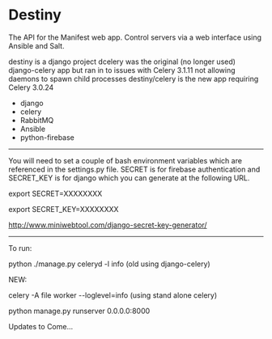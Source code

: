 Destiny
=======

The API for the Manifest web app.  Control servers via a web interface using Ansible and Salt.

destiny is a django project
dcelery was the original (no longer used) django-celery app but ran in to issues with Celery 3.1.11 not allowing daemons to spawn child processes
destiny/celery is the new app requiring Celery 3.0.24

- django
- celery
- RabbitMQ
- Ansible
- python-firebase

--------

You will need to set a couple of bash environment variables which are referenced in the settings.py file.  SECRET is for firebase authentication and SECRET_KEY is for django which you can generate at the following URL.

export SECRET=XXXXXXXX

export SECRET_KEY=XXXXXXXX

http://www.miniwebtool.com/django-secret-key-generator/

--------

To run:

python ./manage.py celeryd -l info (old using django-celery)

NEW:

celery -A file worker --loglevel=info (using stand alone celery)

python manage.py runserver 0.0.0.0:8000

Updates to Come...
